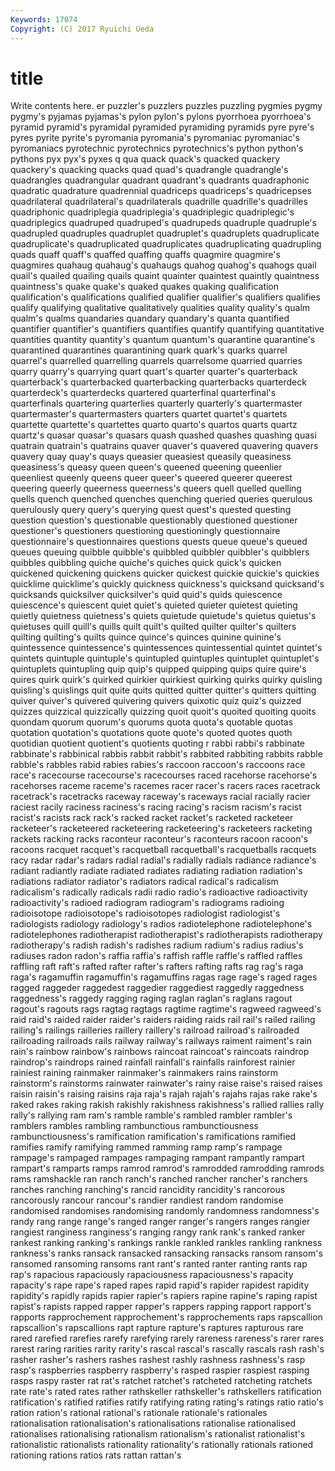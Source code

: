 ```yaml
---
Keywords: 17074 
Copyright: (C) 2017 Ryuichi Ueda
---
```


# title

Write contents here.
er puzzler's puzzlers puzzles puzzling pygmies pygmy pygmy's
pyjamas pyjamas's pylon pylon's pylons pyorrhoea pyorrhoea's pyramid pyramid's pyramidal
pyramided pyramiding pyramids pyre pyre's pyres pyrite pyrite's pyromania pyromania's
pyromaniac pyromaniac's pyromaniacs pyrotechnic pyrotechnics pyrotechnics's python python's pythons pyx
pyx's pyxes q qua quack quack's quacked quackery quackery's quacking
quacks quad quad's quadrangle quadrangle's quadrangles quadrangular quadrant quadrant's quadrants
quadraphonic quadratic quadrature quadrennial quadriceps quadriceps's quadricepses quadrilateral quadrilateral's quadrilaterals
quadrille quadrille's quadrilles quadriphonic quadriplegia quadriplegia's quadriplegic quadriplegic's quadriplegics quadruped
quadruped's quadrupeds quadruple quadruple's quadrupled quadruples quadruplet quadruplet's quadruplets quadruplicate
quadruplicate's quadruplicated quadruplicates quadruplicating quadrupling quads quaff quaff's quaffed quaffing
quaffs quagmire quagmire's quagmires quahaug quahaug's quahaugs quahog quahog's quahogs
quail quail's quailed quailing quails quaint quainter quaintest quaintly quaintness
quaintness's quake quake's quaked quakes quaking qualification qualification's qualifications qualified
qualifier qualifier's qualifiers qualifies qualify qualifying qualitative qualitatively qualities quality
quality's qualm qualm's qualms quandaries quandary quandary's quanta quantified quantifier
quantifier's quantifiers quantifies quantify quantifying quantitative quantities quantity quantity's quantum
quantum's quarantine quarantine's quarantined quarantines quarantining quark quark's quarks quarrel
quarrel's quarrelled quarrelling quarrels quarrelsome quarried quarries quarry quarry's quarrying
quart quart's quarter quarter's quarterback quarterback's quarterbacked quarterbacking quarterbacks quarterdeck
quarterdeck's quarterdecks quartered quarterfinal quarterfinal's quarterfinals quartering quarterlies quarterly quarterly's
quartermaster quartermaster's quartermasters quarters quartet quartet's quartets quartette quartette's quartettes
quarto quarto's quartos quarts quartz quartz's quasar quasar's quasars quash
quashed quashes quashing quasi quatrain quatrain's quatrains quaver quaver's quavered
quavering quavers quavery quay quay's quays queasier queasiest queasily queasiness
queasiness's queasy queen queen's queened queening queenlier queenliest queenly queens
queer queer's queered queerer queerest queering queerly queerness queerness's queers
quell quelled quelling quells quench quenched quenches quenching queried queries
querulous querulously query query's querying quest quest's quested questing question
question's questionable questionably questioned questioner questioner's questioners questioning questioningly questionnaire
questionnaire's questionnaires questions quests queue queue's queued queues queuing quibble
quibble's quibbled quibbler quibbler's quibblers quibbles quibbling quiche quiche's quiches
quick quick's quicken quickened quickening quickens quicker quickest quickie quickie's
quickies quicklime quicklime's quickly quickness quickness's quicksand quicksand's quicksands quicksilver
quicksilver's quid quid's quids quiescence quiescence's quiescent quiet quiet's quieted
quieter quietest quieting quietly quietness quietness's quiets quietude quietude's quietus
quietus's quietuses quill quill's quills quilt quilt's quilted quilter quilter's
quilters quilting quilting's quilts quince quince's quinces quinine quinine's quintessence
quintessence's quintessences quintessential quintet quintet's quintets quintuple quintuple's quintupled quintuples
quintuplet quintuplet's quintuplets quintupling quip quip's quipped quipping quips quire
quire's quires quirk quirk's quirked quirkier quirkiest quirking quirks quirky
quisling quisling's quislings quit quite quits quitted quitter quitter's quitters
quitting quiver quiver's quivered quivering quivers quixotic quiz quiz's quizzed
quizzes quizzical quizzically quizzing quoit quoit's quoited quoiting quoits quondam
quorum quorum's quorums quota quota's quotable quotas quotation quotation's quotations
quote quote's quoted quotes quoth quotidian quotient quotient's quotients quoting
r rabbi rabbi's rabbinate rabbinate's rabbinical rabbis rabbit rabbit's rabbited
rabbiting rabbits rabble rabble's rabbles rabid rabies rabies's raccoon raccoon's
raccoons race race's racecourse racecourse's racecourses raced racehorse racehorse's racehorses
raceme raceme's racemes racer racer's racers races racetrack racetrack's racetracks
raceway raceway's raceways racial racially racier raciest racily raciness raciness's
racing racing's racism racism's racist racist's racists rack rack's racked
racket racket's racketed racketeer racketeer's racketeered racketeering racketeering's racketeers racketing
rackets racking racks raconteur raconteur's raconteurs racoon racoon's racoons racquet
racquet's racquetball racquetball's racquetballs racquets racy radar radar's radars radial
radial's radially radials radiance radiance's radiant radiantly radiate radiated radiates
radiating radiation radiation's radiations radiator radiator's radiators radical radical's radicalism
radicalism's radically radicals radii radio radio's radioactive radioactivity radioactivity's radioed
radiogram radiogram's radiograms radioing radioisotope radioisotope's radioisotopes radiologist radiologist's radiologists
radiology radiology's radios radiotelephone radiotelephone's radiotelephones radiotherapist radiotherapist's radiotherapists radiotherapy
radiotherapy's radish radish's radishes radium radium's radius radius's radiuses radon
radon's raffia raffia's raffish raffle raffle's raffled raffles raffling raft
raft's rafted rafter rafter's rafters rafting rafts rag rag's raga
raga's ragamuffin ragamuffin's ragamuffins ragas rage rage's raged rages ragged
raggeder raggedest raggedier raggediest raggedly raggedness raggedness's raggedy ragging raging
raglan raglan's raglans ragout ragout's ragouts rags ragtag ragtags ragtime
ragtime's ragweed ragweed's raid raid's raided raider raider's raiders raiding
raids rail rail's railed railing railing's railings railleries raillery raillery's
railroad railroad's railroaded railroading railroads rails railway railway's railways raiment
raiment's rain rain's rainbow rainbow's rainbows raincoat raincoat's raincoats raindrop
raindrop's raindrops rained rainfall rainfall's rainfalls rainforest rainier rainiest raining
rainmaker rainmaker's rainmakers rains rainstorm rainstorm's rainstorms rainwater rainwater's rainy
raise raise's raised raises raisin raisin's raising raisins raja raja's
rajah rajah's rajahs rajas rake rake's raked rakes raking rakish
rakishly rakishness rakishness's rallied rallies rally rally's rallying ram ram's
ramble ramble's rambled rambler rambler's ramblers rambles rambling rambunctious rambunctiousness
rambunctiousness's ramification ramification's ramifications ramified ramifies ramify ramifying rammed ramming
ramp ramp's rampage rampage's rampaged rampages rampaging rampant rampantly rampart
rampart's ramparts ramps ramrod ramrod's ramrodded ramrodding ramrods rams ramshackle
ran ranch ranch's ranched rancher rancher's ranchers ranches ranching ranching's
rancid rancidity rancidity's rancorous rancorously rancour rancour's randier randiest random
randomise randomised randomises randomising randomly randomness randomness's randy rang range
range's ranged ranger ranger's rangers ranges rangier rangiest ranginess ranginess's
ranging rangy rank rank's ranked ranker rankest ranking ranking's rankings
rankle rankled rankles rankling rankness rankness's ranks ransack ransacked ransacking
ransacks ransom ransom's ransomed ransoming ransoms rant rant's ranted ranter
ranting rants rap rap's rapacious rapaciously rapaciousness rapaciousness's rapacity rapacity's
rape rape's raped rapes rapid rapid's rapider rapidest rapidity rapidity's
rapidly rapids rapier rapier's rapiers rapine rapine's raping rapist rapist's
rapists rapped rapper rapper's rappers rapping rapport rapport's rapports rapprochement
rapprochement's rapprochements raps rapscallion rapscallion's rapscallions rapt rapture rapture's raptures
rapturous rare rared rarefied rarefies rarefy rarefying rarely rareness rareness's
rarer rares rarest raring rarities rarity rarity's rascal rascal's rascally
rascals rash rash's rasher rasher's rashers rashes rashest rashly rashness
rashness's rasp rasp's raspberries raspberry raspberry's rasped raspier raspiest rasping
rasps raspy raster rat rat's ratchet ratchet's ratcheted ratcheting ratchets
rate rate's rated rates rather rathskeller rathskeller's rathskellers ratification ratification's
ratified ratifies ratify ratifying rating rating's ratings ratio ratio's ration
ration's rational rational's rationale rationale's rationales rationalisation rationalisation's rationalisations rationalise
rationalised rationalises rationalising rationalism rationalism's rationalist rationalist's rationalistic rationalists rationality
rationality's rationally rationals rationed rationing rations ratios rats rattan rattan's
